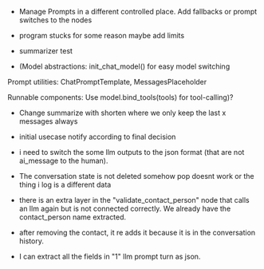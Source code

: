 
- Manage Prompts in a different controlled place. Add fallbacks or prompt switches to the nodes
- program stucks for some reason maybe add limits

- summarizer test

- (Model abstractions: init_chat_model() for easy model switching

Prompt utilities: ChatPromptTemplate, MessagesPlaceholder

Runnable components: Use model.bind_tools(tools) for tool-calling)?

- Change summarize with shorten where we only keep the last x messages always

- initial usecase notify according to final decision

- i need to switch the some llm outputs to the json format (that are not ai_message to the human).

- The conversation state is not deleted somehow pop doesnt work or the thing i log is a different data

- there is an extra layer in the "validate_contact_person" node that calls an llm again but is not connected correctly. We already have the contact_person name extracted.

- after removing the contact, it re adds it because it is in the conversation history.

- I can extract all the fields in "1" llm prompt turn as json.